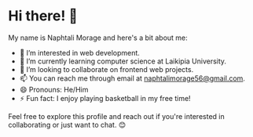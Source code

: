 # Hi there! 👋

My name is Naphtali Morage and here's a bit about me:

- 👀 I’m interested in web development.
- 🌱 I’m currently learning computer science at Laikipia University.
- 💞️ I’m looking to collaborate on frontend web projects.
- 📫 You can reach me through email at naphtalimorage56@gmail.com.
- 😄 Pronouns: He/Him
- ⚡ Fun fact: I enjoy playing basketball in my free time!

Feel free to explore this profile and reach out if you're interested in collaborating or just want to chat. 😊


<!---
naphtalimorage/naphtalimorage is a ✨ special ✨ repository because its `README.md` (this file) appears on your GitHub profile.
You can click the Preview link to take a look at your changes.
--->
